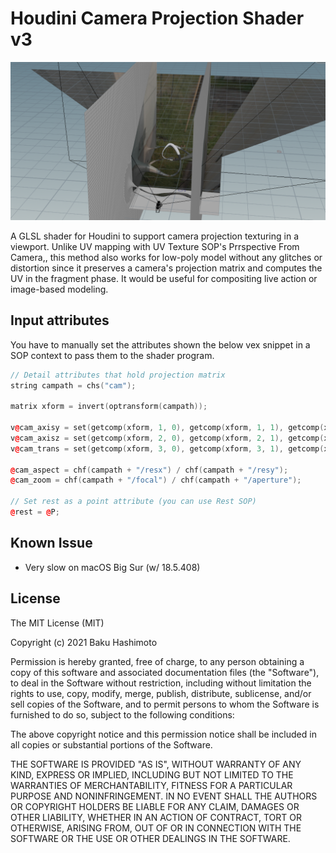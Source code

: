 # Houdini Camera Projection Shader v3

![](./thumb.png)

A GLSL shader for Houdini to support camera projection texturing in a viewport. Unlike UV mapping with UV Texture SOP's Prrspective From Camera,, this method also works for low-poly model without any glitches or distortion since it preserves a camera's projection matrix and computes the UV in the fragment phase. It would be useful for compositing live action or image-based modeling.

## Input attributes

You have to manually set the attributes shown the below vex snippet in a SOP context to pass them to the shader program.

```c++
// Detail attributes that hold projection matrix
string campath = chs("cam");

matrix xform = invert(optransform(campath));

v@cam_axisy = set(getcomp(xform, 1, 0), getcomp(xform, 1, 1), getcomp(xform, 1, 2));
v@cam_axisz = set(getcomp(xform, 2, 0), getcomp(xform, 2, 1), getcomp(xform, 2, 2));
v@cam_trans = set(getcomp(xform, 3, 0), getcomp(xform, 3, 1), getcomp(xform, 3, 2));

@cam_aspect = chf(campath + "/resx") / chf(campath + "/resy");
@cam_zoom = chf(campath + "/focal") / chf(campath + "/aperture");

// Set rest as a point attribute (you can use Rest SOP)
@rest = @P;
```

## Known Issue

- Very slow on macOS Big Sur (w/ 18.5.408)

## License

The MIT License (MIT)

Copyright (c) 2021 Baku Hashimoto

Permission is hereby granted, free of charge, to any person obtaining a copy
of this software and associated documentation files (the "Software"), to deal
in the Software without restriction, including without limitation the rights
to use, copy, modify, merge, publish, distribute, sublicense, and/or sell
copies of the Software, and to permit persons to whom the Software is
furnished to do so, subject to the following conditions:

The above copyright notice and this permission notice shall be included in all
copies or substantial portions of the Software.

THE SOFTWARE IS PROVIDED "AS IS", WITHOUT WARRANTY OF ANY KIND, EXPRESS OR
IMPLIED, INCLUDING BUT NOT LIMITED TO THE WARRANTIES OF MERCHANTABILITY,
FITNESS FOR A PARTICULAR PURPOSE AND NONINFRINGEMENT. IN NO EVENT SHALL THE
AUTHORS OR COPYRIGHT HOLDERS BE LIABLE FOR ANY CLAIM, DAMAGES OR OTHER
LIABILITY, WHETHER IN AN ACTION OF CONTRACT, TORT OR OTHERWISE, ARISING FROM,
OUT OF OR IN CONNECTION WITH THE SOFTWARE OR THE USE OR OTHER DEALINGS IN THE
SOFTWARE.
